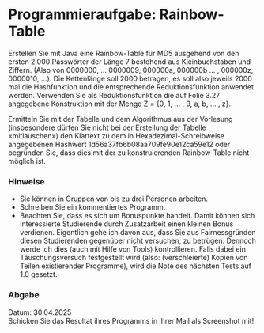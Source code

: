 # Programmieraufgabe: Rainbow-Table

Erstellen Sie mit Java eine Rainbow-Table für MD5 ausgehend von den ersten 2.000 Passwörter der Länge 7 bestehend aus Kleinbuchstaben und Ziffern. (Also von 0000000, ... 0000009, 000000a, 000000b ... , 000000z, 0000010, ...). Die Kettenlänge soll 2000 betragen, es soll also jeweils 2000 mal die Hashfunktion und die entsprechende Reduktionsfunktion anwendet werden. Verwenden Sie als Reduktionsfunktion die auf Folie 3.27 angegebene Konstruktion mit der Menge Z = {0, 1, ... , 9, a, b, ... , z}.

Ermitteln Sie mit der Tabelle und dem Algorithmus aus der Vorlesung (insbesondere dürfen Sie nicht bei der Erstellung der Tabelle «mitlauschen») den Klartext zu dem in Hexadezimal-Schreibweise angegebenen Hashwert 1d56a37fb6b08aa709fe90e12ca59e12 oder begründen Sie, dass dies mit der zu konstruierenden Rainbow-Table nicht möglich ist.


### Hinweise
- Sie können in Gruppen von bis zu drei Personen arbeiten.
- Schreiben Sie ein kommentiertes Programm.
- Beachten Sie, dass es sich um Bonuspunkte handelt. Damit können sich interessierte Studierende durch Zusatzarbeit einen kleinen Bonus verdienen. Eigentlich gehe ich davon aus, dass Sie aus Fairnessgründen diesen Studierenden gegenüber nicht versuchen, zu betrügen. Dennoch werde ich dies (auch mit Hilfe von Tools) kontrollieren. Falls dabei ein Täuschungsversuch festgestellt wird (also: (verschleierte) Kopien von Teilen existierender Programme), wird die Note des nächsten Tests auf 1.0 gesetzt.


### Abgabe
Datum: 30.04.2025  
Schicken Sie das Resultat ihres Programms in ihrer Mail als Screenshot mit!
